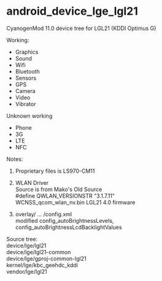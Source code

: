 android_device_lge_lgl21
==========================
  
CyanogenMod 11.0 device tree for LGL21 (KDDI Optimus G)   
  
Working:  
* Graphics  
* Sound  
* Wifi  
* Bluetooth  
* Sensors  
* GPS  
* Camera  
* Video  
* Vibrator  
  
Unknown working  
* Phone  
* 3G  
* LTE  
* NFC  
  
Notes:  
1. Proprietary files is LS970-CM11  
  
2. WLAN Driver   
   Source is from Mako's Old Source   
   #define QWLAN_VERSIONSTR               "3.1.7.11"  
   WCNSS_qcom_wlan_nv.bin                 LGL21 4.0 firmware     
  
3. overlay/ ... /config.xml  
   modified config_autoBrightnessLevels, config_autoBrightnessLcdBacklightValues  
  
Source tree:  
device/lge/lgl21  
device/lge/lgl21-common  
device/lge/gproj-common-lgl21  
kernel/lge/kbc_geehdc_kddi  
vendor/lge/lgl21  

